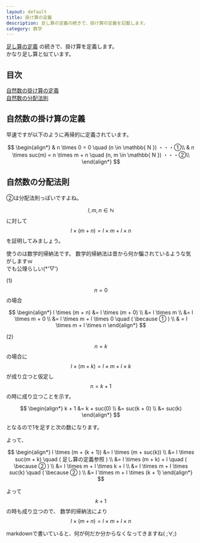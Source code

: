 ```yaml
---
layout: default
title: 掛け算の定義
description: 足し算の定義の続きで、掛け算の定義を記載します。
category: 数学
---
```


<script async src="https://cdn.jsdelivr.net/npm/mathjax@3/es5/tex-chtml.js" id="MathJax-script"></script>

[足し算の定義](/math/set/addDefinition.html)
の続きで、掛け算を定義します。  
かなり足し算と似ています。

## 目次

[自然数の掛け算の定義](#anchor1)  
[自然数の分配法則](#anchor2)  

<a id="anchor1"></a>

## 自然数の掛け算の定義
早速ですが以下のように再帰的に定義されています。

$$
\begin{align*}
& n \times 0 = 0 \quad (n \in \mathbb{ N }) ・・・①\\
& n \times suc(m) = n \times m + n \quad (n, m \in \mathbb{ N }) ・・・②\\
\end{align*}
$$

<a id="anchor2"></a>

## 自然数の分配法則

②は分配法則っぽいですよね。

$$ l,m,n \in \mathbb{ N } $$ に対して  
$$ l \times (m + n) =  l \times m + l \times n $$を証明してみましょう。

使うのは数学的帰納法です。
数学的帰納法は昔から何か騙されているような気がしますｗ  
でも公理らしい(*'▽')

(1)$$ n = 0 $$ の場合

$$
\begin{align*}
l \times (m + n) &= l \times (m + 0) \\
&= l \times m \\
&= l \times m + 0 \\
&= l \times m + l \times 0 \quad ( \because ① ) \\
& = l \times m + l \times n
\end{align*}
$$

(2) $$ n = k $$ の場合に$$ l \times (m + k) =  l \times m + l \times k $$ が成り立つと仮定し  
$$ n = k + 1 $$ の時に成り立つことを示す。  

$$
\begin{align*}
k + 1 &= k + suc(0) \\
&= suc(k + 0) \\
&= suc(k)
\end{align*}
$$

となるので1を足すと次の数になります。

よって、

$$
\begin{align*}
l \times (m + (k + 1)) &= l \times (m + suc(k)) \\
&= l \times suc(m + k) \quad ( 足し算の定義参照 ) \\
&= l \times (m + k) + l \quad ( \because ② ) \\
&= l \times m + l \times k + l \\
&= l \times m + l \times suc(k) \quad ( \because ② ) \\
&= l \times m + l \times (k + 1)
\end{align*}
$$

よって $$ k + 1$$ の時も成り立つので、
数学的帰納法により
$$ l \times (m + n) =  l \times m + l \times n $$

markdownで書いていると、何が何だか分からなくなってきますね( ;∀;)